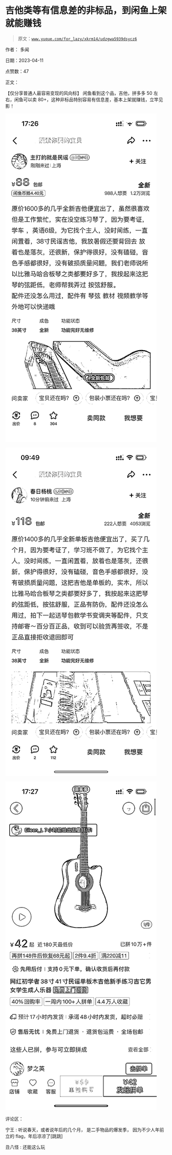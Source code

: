 # 吉他类等有信息差的非标品，到闲鱼上架就能赚钱

> 原文：[`www.yuque.com/for_lazy/xkrm14/udzgwa5939dsycz6`](https://www.yuque.com/for_lazy/xkrm14/udzgwa5939dsycz6)

作者： 多闻

日期：2023-04-11

点赞数：47

正文：

【仅分享普通人最容易变现的风向标】 闲鱼看到这个品，吉他，拼多多 50 左右，闲鱼可以卖 80+，这种非标品特别容易有信息差，基本上架就赚钱，立竿见影！

![](img/fd8e1298dd4b9192effaf7282fbbdbeb.png)

![](img/086dd7a52314624ca2efffda073bbd6a.png)

![](img/6b7e8ff7ba7878ea68263f8dbccf5050.png)

评论区：

宁王 : 听说春天，或者说年后的几个月， 是二手物品的爆发季， 因为不少人年前立的 flag，年后凉凉了[跳跳]

丑八怪 : 还能这么玩

